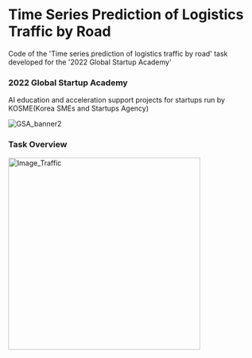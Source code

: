 # Time Series Prediction of Logistics Traffic by Road
Code of the 'Time series prediction of logistics traffic by road' task developed for the '2022 Global Startup Academy'

### 2022 Global Startup Academy
AI education and acceleration support projects for startups run by KOSME(Korea SMEs and Startups Agency)

![GSA_banner2](https://user-images.githubusercontent.com/89120612/215303163-a0a94a3e-c884-45c0-82de-7020cabc28e6.png)

### Task Overview
<img width="386" alt="Image_Traffic" src="https://user-images.githubusercontent.com/89120612/215303240-38f696b2-d956-48d4-aa4a-11623c016cea.png">
